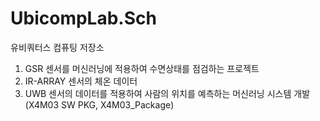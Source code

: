 # UbicompLab.Sch
유비쿼터스 컴퓨팅 저장소
1. GSR 센서를 머신러닝에 적용하여 수면상태를 점검하는 프로젝트
2. IR-ARRAY 센서의 체온 데이터 
3. UWB 센서의 데이터를 적용하여 사람의 위치를 예측하는 머신러닝 시스템 개발 
(X4M03 SW PKG, X4M03_Package) 
